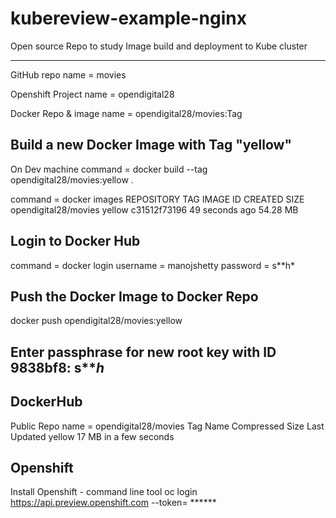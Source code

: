 # kubereview-example-nginx
Open source Repo to study Image build and deployment to Kube cluster
**************************************************************************************

GitHub repo name = movies

Openshift Project name = opendigital28

Docker Repo & image name = opendigital28/movies:Tag

## Build a new Docker Image with Tag "yellow"
On Dev machine 
command = docker build --tag opendigital28/movies:yellow .

command = docker images 
REPOSITORY             TAG                 IMAGE ID            CREATED             SIZE
opendigital28/movies     yellow              c31512f73196        49 seconds ago      54.28 MB

## Login to Docker Hub
command = docker login
username =  manojshetty
password = s**h*

## Push the Docker Image to Docker Repo 
docker push opendigital28/movies:yellow

## Enter passphrase for new root key with ID 9838bf8:  s***h*

## DockerHub
Public Repo name = opendigital28/movies
Tag Name  Compressed Size   Last Updated
yellow     17 MB            in a few seconds

## Openshift 
Install Openshift - command line tool
oc login https://api.preview.openshift.com --token= ****** 



